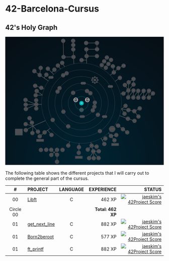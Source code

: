 # 42-Barcelona-Cursus


## 42's Holy Graph
![42's galaxy](https://github.com/SixtoPineda/42-Barcelona-Cursus/blob/main/src-readme/img/holy_graph.PNG)

The following table shows the different projects that I will carry out to complete the general part of the cursus.

|#	|PROJECT							|LANGUAGE		|EXPERIENCE	|STATUS						|
|:-:|:--								|:-:		|--:		|--:						|
|00	|[Libft](/00-Libft)	|C		|462 XP		|[![jaeskim's 42Project Score](https://badge42.herokuapp.com/api/project/spineda-/Libft)](https://github.com/JaeSeoKim/badge42)|
|Circle 00	||		|**Total: 462 XP**		||
|01	|[get_next_line](/01-get_next_line)	|C		|882 XP		|[![jaeskim's 42Project Score](https://badge42.herokuapp.com/api/project/spineda-/get_next_line)](https://github.com/JaeSeoKim/badge42)|
|01	|[Born2beroot]()	|C		|577 XP		|[![jaeskim's 42Project Score](https://badge42.herokuapp.com/api/project/spineda-/Born2beroot)](https://github.com/JaeSeoKim/badge42)|
|01	|[ft_printf]()	|C		|882 XP		|[![jaeskim's 42Project Score](https://badge42.herokuapp.com/api/project/spineda-/ft_printf)](https://github.com/JaeSeoKim/badge42)|

